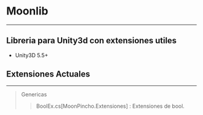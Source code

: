 # Moonlib
---
Libreria para Unity3d con extensiones utiles
---

* Unity3D 5.5+

## Extensiones Actuales
---
> Genericas
> > BoolEx.cs[MoonPincho.Extensiones] : Extensiones de bool.
